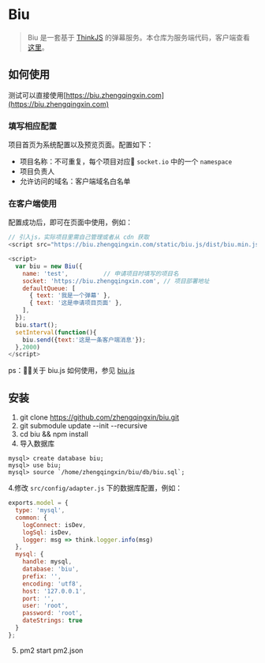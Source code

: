 
# Biu

> Biu 是一套基于 [ThinkJS](http://www.thinkjs.org) 的弹幕服务。本仓库为服务端代码，客户端查看 [这里](https://github.com/zhengqingxin/biu.js)。

## 如何使用
测试可以直接使用[https://biu.zhengqingxin.com](https://biu.zhengqingxin.com)
### 填写相应配置
项目首页为系统配置以及预览页面。配置如下：
* 项目名称：不可重复，每个项目对应 `socket.io` 中的一个 `namespace`
* 项目负责人
* 允许访问的域名：客户端域名白名单

### 在客户端使用
配置成功后，即可在页面中使用，例如：
``` js
// 引入js，实际项目里需自己管理或者从 cdn 获取
<script src="https://biu.zhengqingxin.com/static/biu.js/dist/biu.min.js"></script>

<script>
  var biu = new Biu({
    name: 'test',          // 申请项目时填写的项目名
    socket: 'https://biu.zhengqingxin.com', // 项目部署地址
    defaultQueue: [
      { text: '我是一个弹幕' },
      { text: '这是申请项目页面' },
    ],
  });
  biu.start();
  setInterval(function(){
    biu.send({text:'这是一条客户端消息'});
  },2000)
</script>

```
ps：关于 biu.js 如何使用，参见 [biu.js](https://github.com/zhengqingxin/biu.js)


## 安装

1. git clone https://github.com/zhengqingxin/biu.git
2. git submodule update --init --recursive
3. cd biu && npm install
4. 导入数据库
```
mysql> create database biu;
mysql> use biu;
mysql> source `/home/zhengqingxin/biu/db/biu.sql`;
```
4.修改 `src/config/adapter.js` 下的数据库配置，例如：
```js
exports.model = {
  type: 'mysql',
  common: {
    logConnect: isDev,
    logSql: isDev,
    logger: msg => think.logger.info(msg)
  },
  mysql: {
    handle: mysql,
    database: 'biu',
    prefix: '',
    encoding: 'utf8',
    host: '127.0.0.1',
    port: '',
    user: 'root',
    password: 'root',
    dateStrings: true
  }
};
```
5. pm2 start pm2.json
